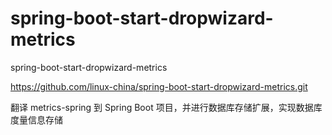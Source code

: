 # spring-boot-start-dropwizard-metrics
spring-boot-start-dropwizard-metrics


https://github.com/linux-china/spring-boot-start-dropwizard-metrics.git

翻译 metrics-spring 到 Spring Boot 项目，并进行数据库存储扩展，实现数据库度量信息存储
